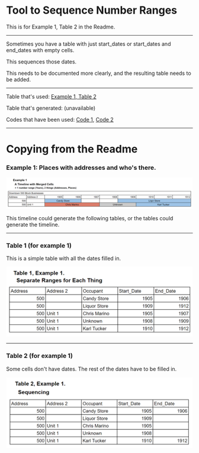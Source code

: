 # Tool to Sequence Number Ranges

This is for Example 1, Table 2 in the Readme.
___

Sometimes you have a table with just start_dates or start_dates and end_dates with empty cells.

This sequences those dates.

This needs to be documented more clearly, and the resulting table needs to be added.

___
Table that's used: [Example 1, Table 2](../master/ollie_maps_csv.csv)

Table that's generated: (unavailable)

Codes that have been used: [Code 1](../master/createOriginal_2.sql), [Code 2](../master/years2.sql)

___
# Copying from the Readme

### Example 1: Places with addresses and who's there.


![Alt text](example1.png?raw=true "Title")


This timeline could generate the following tables, or the tables could generate the timeline.
 
___
### Table 1 (for example 1)

This is a simple table with all the dates filled in.


<img src="table1_example1.png" width="600">



___
### Table 2 (for example 1)

Some cells don't have dates.
The rest of the dates have to be filled in.

<img src="table2_example1.png" width="600">
